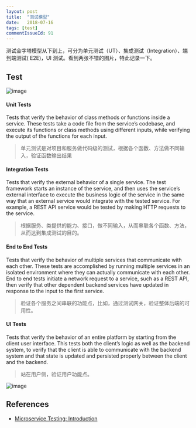 ```yaml
---
layout: post
title:  "测试模型"
date:   2018-07-16
tags: [test]
commentIssueId: 91
---
```


测试金字塔模型从下到上，可分为单元测试（UT）、集成测试（Integration）、端到端测试( E2E)，UI 测试。看到两张不错的图片，特此记录一下。



## Test

![image](https://user-images.githubusercontent.com/7157346/42757906-45326d0a-8934-11e8-93ad-80f4b2eabf27.png)

#### Unit Tests

Tests that verify the behavior of class methods or functions inside a service. These tests take a code file from the service’s codebase, and execute its functions or class methods using different inputs, while verifying the output of the functions for each input.

> 单元测试是对项目和服务做代码级的测试，根据各个函数、方法做不同输入，验证函数输出结果

#### Integration Tests

Tests that verify the external behavior of a single service. The test framework starts an instance of the service, and then uses the service’s external interface to execute the business logic of the service in the same way that an external service would integrate with the tested service. For example, a REST API service would be tested by making HTTP requests to the service.

> 根据服务、类提供的能力、接口，做不同输入，从而串联各个函数、方法，从而达到集成测试的目的。

#### End to End Tests

Tests that verify the behavior of multiple services that communicate with each other. These tests are accomplished by running multiple services in an isolated environment where they can actually communicate with each other. End to end tests initiate a network request to a service, such as a REST API, then verify that other dependent backend services have updated in response to the input to the first service.

> 验证各个服务之间串联的功能点，比如，通过测试网关，验证整体后端的可用性。

#### UI Tests

Tests that verify the behavior of an entire platform by starting from the client user interface. This tests both the client’s logic as well as the backend system, to verify that the client is able to communicate with the backend system and that state is updated and persisted properly between the client and the backend.

> 站在用户侧，验证用户功能点。



![image](https://user-images.githubusercontent.com/7157346/42757914-49cad4b0-8934-11e8-9f5c-f9535c7dce98.png)





## References

* [Microservice Testing: Introduction](https://medium.com/@nathankpeck/microservice-testing-introduction-347d2f74095e)